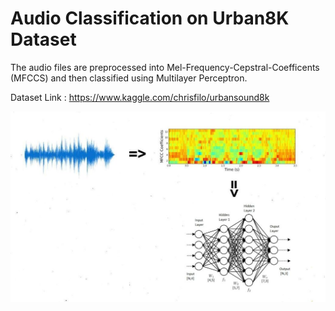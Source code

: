 
# Audio Classification on Urban8K Dataset

The audio files are preprocessed into Mel-Frequency-Cepstral-Coefficents (MFCCS) and then classified using Multilayer Perceptron.

Dataset Link : https://www.kaggle.com/chrisfilo/urbansound8k

![](/Images/model.jpg)
